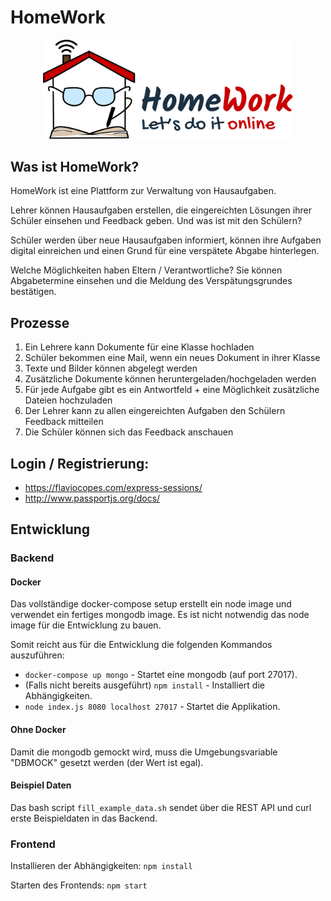 # HomeWork
<p align="center">
  <img src="/documentation/assets/logo.png" width="400">
</p>

## Was ist HomeWork?
HomeWork ist eine Plattform zur Verwaltung von Hausaufgaben.

Lehrer können Hausaufgaben erstellen, die eingereichten Lösungen ihrer Schüler einsehen und Feedback geben. Und was ist mit den Schülern?

Schüler werden über neue Hausaufgaben informiert, können ihre Aufgaben digital einreichen und einen Grund für eine verspätete Abgabe hinterlegen.

Welche Möglichkeiten haben Eltern / Verantwortliche? Sie können Abgabetermine einsehen und die Meldung des Verspätungsgrundes bestätigen.


## Prozesse

1. Ein Lehrere kann Dokumente für eine Klasse hochladen
2. Schüler bekommen eine Mail, wenn ein neues Dokument in ihrer Klasse
3. Texte und Bilder können abgelegt werden
4. Zusätzliche Dokumente können heruntergeladen/hochgeladen werden
5. Für jede Aufgabe gibt es ein Antwortfeld + eine Möglichkeit zusätzliche Dateien hochzuladen
6. Der Lehrer kann zu allen eingereichten Aufgaben den Schülern Feedback mitteilen
7. Die Schüler können sich das Feedback anschauen

## Login / Registrierung:

- https://flaviocopes.com/express-sessions/
- http://www.passportjs.org/docs/



## Entwicklung

### Backend


#### Docker

Das vollständige docker-compose setup erstellt ein node image und verwendet
ein fertiges mongodb image.
Es ist nicht notwendig das node image für die Entwicklung zu bauen.

Somit reicht aus für die Entwicklung die folgenden Kommandos auszuführen:

- `docker-compose up mongo` - Startet eine mongodb (auf port 27017).
- (Falls nicht bereits ausgeführt) `npm install` - Installiert die Abhängigkeiten.
- `node index.js 8080 localhost 27017` - Startet die Applikation.

#### Ohne Docker

Damit die mongodb gemockt wird, muss die Umgebungsvariable "DBMOCK" gesetzt
werden (der Wert ist egal).

#### Beispiel Daten

Das bash script `fill_example_data.sh` sendet über die REST API und curl erste
Beispieldaten in das Backend.

### Frontend

Installieren der Abhängigkeiten:
`npm install`

Starten des Frontends:
`npm start`


